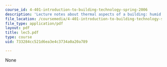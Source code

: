 ```yaml
---
course_id: 4-401-introduction-to-building-technology-spring-2006
description: 'Lecture notes about thermal aspects of a building: humid air.'
file_location: /coursemedia/4-401-introduction-to-building-technology-spring-2006/733284cc521d6ea3e4c3734a0a20a789_lec5.pdf
file_type: application/pdf
layout: pdf
title: lec5.pdf
type: course
uid: 733284cc521d6ea3e4c3734a0a20a789

---
```

None